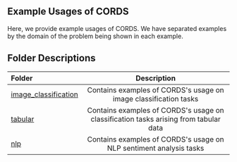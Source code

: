 ## Example Usages of CORDS

Here, we provide example usages of CORDS. We have separated examples by the domain of the problem being shown in each example.

## Folder Descriptions

| Folder | Description |
| :--- | :----: |
| [image_classification](image_classification) | Contains examples of CORDS's usage on image classification tasks |
| [tabular](tabular) | Contains examples of CORDS's usage on classification tasks arising from tabular data |
| [nlp](nlp_sentiment_analysis) | Contains examples of CORDS's usage on NLP sentiment analysis tasks |